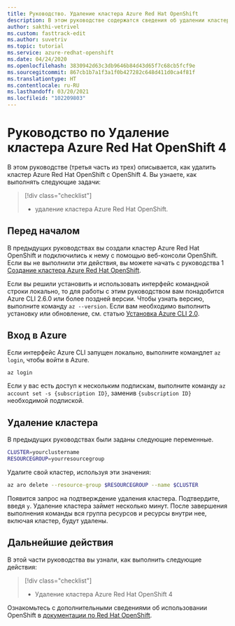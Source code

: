```yaml
---
title: Руководство. Удаление кластера Azure Red Hat OpenShift
description: В этом руководстве содержатся сведения об удалении кластера Azure Red Hat OpenShift с помощью Azure CLI.
author: sakthi-vetrivel
ms.custom: fasttrack-edit
ms.author: suvetriv
ms.topic: tutorial
ms.service: azure-redhat-openshift
ms.date: 04/24/2020
ms.openlocfilehash: 3830942d63c3db9646b84d43d65f7c68cb5fcf9e
ms.sourcegitcommit: 867cb1b7a1f3a1f0b427282c648d411d0ca4f81f
ms.translationtype: HT
ms.contentlocale: ru-RU
ms.lasthandoff: 03/20/2021
ms.locfileid: "102209803"
---
```

# <a name="tutorial-delete-an-azure-red-hat-openshift-4-cluster"></a>Руководство по Удаление кластера Azure Red Hat OpenShift 4

В этом руководстве (третья часть из трех) описывается, как удалить кластер Azure Red Hat OpenShift с OpenShift 4. Вы узнаете, как выполнять следующие задачи:

> [!div class="checklist"]
> * удаление кластера Azure Red Hat OpenShift.


## <a name="before-you-begin"></a>Перед началом

В предыдущих руководствах вы создали кластер Azure Red Hat OpenShift и подключились к нему с помощью веб-консоли OpenShift. Если вы не выполнили эти действия, вы можете начать с руководства 1 [Создание кластера Azure Red Hat OpenShift](tutorial-create-cluster.md).

Если вы решили установить и использовать интерфейс командной строки локально, то для работы с этим руководством вам понадобится Azure CLI 2.6.0 или более поздней версии. Чтобы узнать версию, выполните команду `az --version`. Если вам необходимо выполнить установку или обновление, см. статью [Установка Azure CLI 2.0](/cli/azure/install-azure-cli).

## <a name="sign-in-to-azure"></a>Вход в Azure

Если интерфейс Azure CLI запущен локально, выполните командлет `az login`, чтобы войти в Azure.

```bash
az login
```

Если у вас есть доступ к нескольким подпискам, выполните команду `az account set -s {subscription ID}`, заменив `{subscription ID}` необходимой подпиской.

## <a name="delete-the-cluster"></a>Удаление кластера

В предыдущих руководствах были заданы следующие переменные.

```bash
CLUSTER=yourclustername
RESOURCEGROUP=yourresourcegroup
```

Удалите свой кластер, используя эти значения:

```bash
az aro delete --resource-group $RESOURCEGROUP --name $CLUSTER
```

Появится запрос на подтверждение удаления кластера. Подтвердите, введя `y`. Удаление кластера займет несколько минут. После завершения выполнения команды вся группа ресурсов и ресурсы внутри нее, включая кластер, будут удалены.

## <a name="next-steps"></a>Дальнейшие действия

В этой части руководства вы узнали, как выполнить следующие действия:
> [!div class="checklist"]
> * Удаление кластера Azure Red Hat OpenShift 4

Ознакомьтесь с дополнительными сведениями об использовании OpenShift в [документации по Red Hat OpenShift](https://docs.openshift.com/container-platform/4.6/welcome/index.html).

